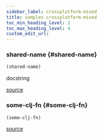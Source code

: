 ```yaml
---
sidebar_label: crossplatform-mixed
title: samples.crossplatform-mixed
toc_min_heading_level: 2
toc_max_heading_level: 4
custom_edit_url:
---
```






### shared\-name {#shared-name}
``` clojure
(shared-name)
```


docstring

[source](/blob/master/test/projects/samples/src/samples/crossplatform_mixed.cljc#L7-L9)


### some\-clj\-fn {#some-clj-fn}
``` clojure
(some-clj-fn)
```


[source](/blob/master/test/projects/samples/src/samples/crossplatform_mixed.cljc#L3-L3)

